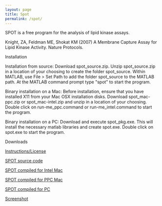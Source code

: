 ```yaml
---
layout: page
title: Spot
permalink: /spot/
---
```


SPOT is a free program for the analysis of lipid kinase assays.

Knight, ZA, Feldman ME, Shokat KM (2007) A Membrane Capture Assay for Lipid Kinase Activity.  Nature Protocols.


Installation

Installation from source:
Download spot_source.zip. Unzip spot_source.zip in a location of your choosing to create the folder spot_source. Within MATLAB, use File > Set Path to add the folder spot_source to the MATLAB path. At the MATLAB command prompt type "spot" to start the program.

Binary installation on a Mac:
Before installation, ensure that you have installed X11 from your Mac OSX installation disks.
Download spot_mac-ppc.zip or spot_mac-intel.zip and unzip in a location of your choosing. Double click on run-me_ppc.command or run-me_intel.command to start the program.

Binary installation on a PC:
Download and execute spot_pkg.exe. This will install the necessary matlab libraries and create spot.exe. Double click on spot.exe to start the program.


Downloads

  <p align="left"><a href="../spot_files/usage-license.rtf" target="_parent">Instructions/License</a></p>
  <p align="left"><a href="../spot_files/spot_source.zip" target="_parent">SPOT source code</a></p>
  <p align="left"><a href="../spot_files/spot_mac-intel.zip" target="_parent">SPOT compiled for Intel Mac</a></p>
  <p align="left"><a href="../spot_files/spot_mac-ppc.zip" target="_parent">SPOT compiled for PPC Mac </a></p>
  <p align="left"><a href="http://cmp.ucsf.edu/%7Eshokatlab/spot_pkg.exe" target="_parent">SPOT compiled for PC </a></p>
  <p align="left"><a href="Screenshot2.htm" target="_blank">Screenshot</a></p>

